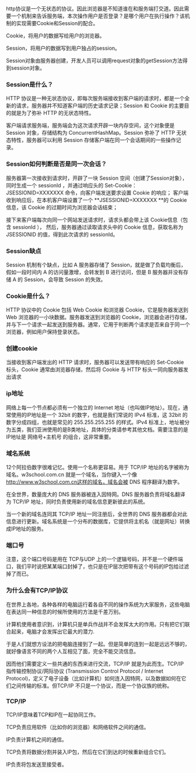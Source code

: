 http协议是一个无状态的协议。因此浏览器是不知道谁在和服务端打交道。因此需要一个机制来告诉服务端，本次操作用户是否登录？是哪个用户在执行操作？该机制的实现需要Cookie和Session的配合。

Cookie，将用户的数据写给用户的浏览器。

Session，将用户的数据写到用户独占的session。

Session对象由服务器创建，开发人员可以调用request对象的getSession方法得到session对象。

### Session是什么？

HTTP 协议是一种无状态协议，即每次服务端接收到客户端的请求时，都是一个全新的请求，服务器并不知道客户端的历史请求记录；Session 和 Cookie 的主要目的就是为了弥补 HTTP 的无状态特性。

客户端请求服务端，服务端会为这次请求开辟一块内存空间，这个对象便是 Session 对象，存储结构为 ConcurrentHashMap。Session 弥补了 HTTP 无状态特性，服务器可以利用 Session 存储客户端在同一个会话期间的一些操作记录。

### Session如何判断是否是同一次会话？

服务器第一次接收到请求时，开辟了一块 Session 空间（创建了Session对象），同时生成一个 sessionId ，并通过响应头的 Set-Cookie：JSESSIONID=XXXXXXX 命令，向客户端发送要求设置 Cookie 的响应； 客户端收到响应后，在本机客户端设置了一个 **JSESSIONID=XXXXXXX **的 Cookie 信息，该 Cookie 的过期时间为浏览器会话结束；

接下来客户端每次向同一个网站发送请求时，请求头都会带上该 Cookie信息（包含 sessionId ）， 然后，服务器通过读取请求头中的 Cookie 信息，获取名称为 JSESSIONID 的值，得到此次请求的 sessionId。

### Session缺点

Session 机制有个缺点，比如 A 服务器存储了 Session，就是做了负载均衡后，假如一段时间内 A 的访问量激增，会转发到 B 进行访问，但是 B 服务器并没有存储 A 的 Session，会导致 Session 的失效。

### Cookie是什么？

HTTP 协议中的 Cookie 包括 Web Cookie 和浏览器 Cookie，它是服务器发送到 Web 浏览器的一小块数据。服务器发送到浏览器的 Cookie，浏览器会进行存储，并与下一个请求一起发送到服务器。通常，它用于判断两个请求是否来自于同一个浏览器，例如用户保持登录状态。

### 创建cookie

当接收到客户端发出的 HTTP 请求时，服务器可以发送带有响应的 Set-Cookie 标头，Cookie 通常由浏览器存储，然后将 Cookie 与 HTTP 标头一同向服务器发出请求

### ip地址

网络上每一个节点都必须有一个独立的 Internet 地址（也叫做IP地址）。现在，通常使用的IP地址是一个 32bit 的数字，也就是我们常说的 IPv4 标准，这 32bit 的数字分成四组，也就是常见的 255.255.255.255 的样式。IPv4 标准上，地址被分为五类，我们亚洲使用的是B类地址，具体的分类请参考其他文档。需要注意的是IP地址是 网络号+主机号 的组合，这非常重要。

### 域名系统

12个阿拉伯数字很难记忆。使用一个名称更容易。用于 TCP/IP 地址的名字被称为域名。w3school.com.cn 就是一个域名，当你键入一个像 http://www.w3school.com.cn这样的域名，域名会被 DNS 程序翻译为数字。

在全世界，数量庞大的 DNS 服务器被连入因特网。DNS 服务器负责将域名翻译为 TCP/IP 地址，同时负责使用新的域名信息更新彼此的系统。

当一个新的域名连同其 TCP/IP 地址一同注册后，全世界的 DNS 服务器都会对此信息进行更新。域名系统是一个分布的数据库，它提供将主机名（就是网址）转换成IP地址的服务。

### 端口号

注意，这个端口号码是用在 TCP与UDP 上的一个逻辑号码，并不是一个硬件端口，我们平时说把某某端口封掉了，也只是在IP层次把带有这个号码的IP包给过滤掉了而已。

### 为什么会有TCP/IP协议

在世界上各地，各种各样的电脑运行着各自不同的操作系统为大家服务，这些电脑在表达同一种信息的时候所使用的方法是千差万别。

计算机使用者意识到，计算机只是单兵作战并不会发挥太大的作用。只有把它们联合起来，电脑才会发挥出它最大的潜力.

于是人们就想方设法的把电脑连接到了一起。但是简单的连到一起是远远不够的，就好像语言不同的两个人互相见了面，完全不能交流信息。

因而他们需要定义一些共通的东西来进行交流，TCP/IP 就是为此而生。TCP/IP 指传输控制协议/网际协议 (Transmission Control Protocol / Internet Protocol)，定义了电子设备（比如计算机）如何连入因特网，以及数据如何在它们之间传输的标准。但TCP/IP 不只是一个协议，而是一个协议族的统称。

### TCP/IP

TCP/IP意味着TCP和IP在一起协同工作。

TCP负责应用软件（比如你的浏览器）和网络软件之间的通信。

IP负责计算机之间的通信。

TCP负责将数据分割并装入IP包，然后在它们到达的时候重新组合它们。

IP负责将包发送至接受者。












